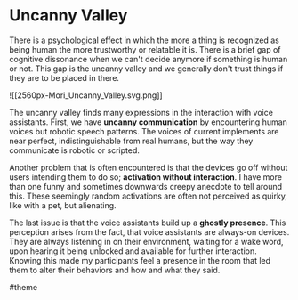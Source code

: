 # Uncanny Valley
There is a psychological effect in which the more a thing is recognized as being human the more trustworthy or relatable it is. There is a brief gap of cognitive dissonance when we can't decide anymore if something is human or not. This gap is the uncanny valley and we generally don't trust things if they are to be placed in there.

![[2560px-Mori_Uncanny_Valley.svg.png]]

The uncanny valley finds many expressions in the interaction with voice assistants. First, we have **uncanny communication** by encountering human voices but robotic speech patterns. The voices of current implements are near perfect, indistinguishable from real humans, but the way they communicate is robotic or scripted.

Another problem that is often encountered is that the devices go off without users intending them to do so; **activation without interaction**. I have more than one funny and sometimes downwards creepy anecdote to tell around this. These seemingly random activations are often not perceived as quirky, like with a pet, but alienating.

The last issue is that the voice assistants build up a **ghostly presence**. This perception arises from the fact, that voice assistants are always-on devices. They are always listening in on their environment, waiting for a wake word, upon hearing it being unlocked and available for further interaction. Knowing this made my participants feel a presence in the room that led them to alter their behaviors and how and what they said.

#theme